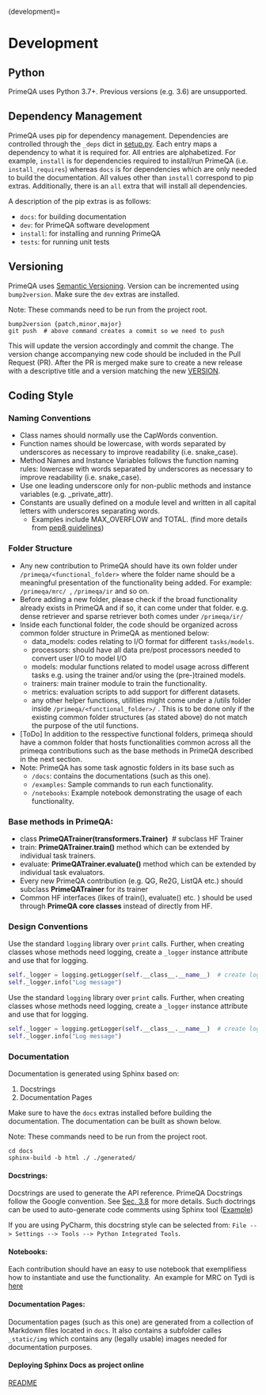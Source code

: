 (development)=
# Development

## Python

PrimeQA uses Python 3.7+.  Previous versions (e.g. 3.6) are unsupported.

## Dependency Management

PrimeQA uses pip for dependency management. Dependencies are controlled through
the `_deps` dict in [setup.py](https://github.com/primeqa/primeqa/blob/main/setup.py). 
Each entry maps a dependency to what it is required for.  All entries are alphabetized.
For example, `install` is for dependencies required to install/run PrimeQA (i.e. `install_requires`) 
whereas `docs` is for dependencies which are only needed to build the documentation. 
All values other than `install` correspond to pip extras. 
Additionally, there is an `all` extra that will install all dependencies.

A description of the pip extras is as follows:
- `docs`: for building documentation
- `dev`: for PrimeQA software development
- `install`: for installing and running PrimeQA
- `tests`: for running unit tests

## Versioning

PrimeQA uses [Semantic Versioning](https://semver.org/). Version can be incremented using `bump2version`.
Make sure the `dev` extras are installed.

Note: These commands need to be run from the project root.

```shell
bump2version {patch,minor,major}
git push  # above command creates a commit so we need to push
```

This will update the version accordingly and commit the change. 
The version change accompanying new code should be included in the Pull Request (PR). 
After the PR is merged make sure to create a new release with a descriptive title and
a version matching the new [VERSION](https://github.com/primeqa/primeqa/blob/main/VERSION).

## Coding Style

### Naming Conventions

- Class names should normally use the CapWords convention.
- Function names should be lowercase, with words separated by underscores as necessary to improve readability (i.e. snake_case).
- Method Names and Instance Variables follows the function naming rules: lowercase with words separated by underscores as necessary to improve readability (i.e. snake_case).
- Use one leading underscore only for non-public methods and instance variables (e.g. _private_attr).
- Constants are usually defined on a module level and written in all capital letters with underscores separating words. 
  - Examples include MAX_OVERFLOW and TOTAL. (find more details from [pep8 guidelines](https://peps.python.org/pep-0008/#class-names))


### Folder Structure
- Any new contribution to PrimeQA should have its own folder under `/primeqa/<functional_folder>` where the folder name should be a meaningful presentation of the functionality being added. For example: `/primeqa/mrc/`  , `/primeqa/ir` and so on.
- Before adding a new folder, please check if the broad functionality already exists in PrimeQA and if so, it can come under that folder. e.g. dense retriever and sparse retriever both comes under `/primeqa/ir/`
- Inside each functional folder, the code should be organized across common folder structure in PrimeQA as mentioned below:
  - data_models: codes relating to I/O format for different `tasks/models`.
  - processors: should have all data pre/post processors needed to convert user I/O to model I/O
  - models: modular functions related to model usage across different tasks e.g. using the trainer and/or using the (pre-)trained models.
  - trainers: main trainer module to train the functionality.
  - metrics: evaluation scripts to add support for different datasets.
  - any other helper functions, utilities might come under a /utils folder inside `/primeqa/<functional_folder>/` . This is to be done only if the existing common folder structures (as stated above) do not match the purpose of the util functions. 
- [ToDo] In addition to the resspective functional folders, primeqa should have a common folder that hosts functionalities common across all the primeqa contributions such as the base methods in PrimeQA described in the next section.
- Note: PrimeQA has some task agnostic folders in its base such as 
  - `/docs`: contains the documentations (such as this one).
  - `/examples`: Sample commands to run each functionality. 
  - `/notebooks`: Example notebook demonstrating the usage of each functionality. 

### Base methods in PrimeQA:
- class **PrimeQATrainer(transformers.Trainer)**  # subclass HF Trainer
- train: **PrimeQATrainer.train()** method which can be extended by individual task trainers.
- evaluate: **PrimeQATrainer.evaluate()** method which can be extended by individual task evaluators. 
- Every new PrimeQA contribution (e.g. QG, Re2G, ListQA etc.) should subclass **PrimeQATrainer** for its trainer
- Common HF interfaces (likes of train(), evaluate() etc. ) should be used through **PrimeQA core classes** instead of directly from HF.  

### Design Conventions

Use the standard `logging` library over `print` calls.
Further, when creating classes whose methods need logging, create a 
`_logger` instance attribute and use that for logging.

```python
self._logger = logging.getLogger(self.__class__.__name__)  # create logger
self._logger.info("Log message")
```

Use the standard `logging` library over `print` calls.
Further, when creating classes whose methods need logging, create a 
`_logger` instance attribute and use that for logging.

```python
self._logger = logging.getLogger(self.__class__.__name__)  # create logger
self._logger.info("Log message")
```

### Documentation

Documentation is generated using Sphinx based on:

1. Docstrings
2. Documentation Pages

Make sure to have the `docs` extras installed before building the documentation.
The documentation can be built as shown below.

Note: These commands need to be run from the project root.

```shell
cd docs
sphinx-build -b html ./ ./generated/
```

#### Docstrings:
Docstrings are used to generate the API reference. 
PrimeQA Docstrings follow the Google convention. 
See [Sec. 3.8](https://google.github.io/styleguide/pyguide.html#38-comments-and-docstrings) for more details.
Such doctrings can be used to auto-generate code comments using Sphinx tool ([Example](https://www.sphinx-doc.org/en/master/usage/extensions/example_google.html))

If you are using PyCharm, this docstring style can be selected from: `File --> Settings --> Tools --> Python Integrated Tools`.

#### Notebooks: 
Each contribution should have an easy to use notebook that exemplifiess how to instantiate and use the functionality. 
An example for MRC on Tydi is [here](https://github.com/primeqa/primeqa/blob/main/notebooks/mrc/tydiqa.ipynb)

#### Documentation Pages:
Documentation pages (such as this one) are generated from a collection of Markdown files located
in `docs`. It also contains a subfolder calles `_static/img` which contains any (legally usable) images needed for documentation purposes. 

#### Deploying Sphinx Docs as project online 
[README](https://github.com/primeqa/primeqa/blob/main/docs/README.md#deploying-a-sSphinx-project)